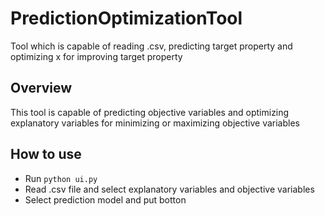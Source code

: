 # PredictionOptimizationTool
Tool which is capable of reading .csv, predicting target property and optimizing x for improving target property

## Overview
This tool is capable of predicting objective variables and optimizing explanatory variables for minimizing or maximizing objective variables

## How to use
- Run ```python ui.py```
- Read .csv file and select explanatory variables and objective variables
- Select prediction model and put botton
